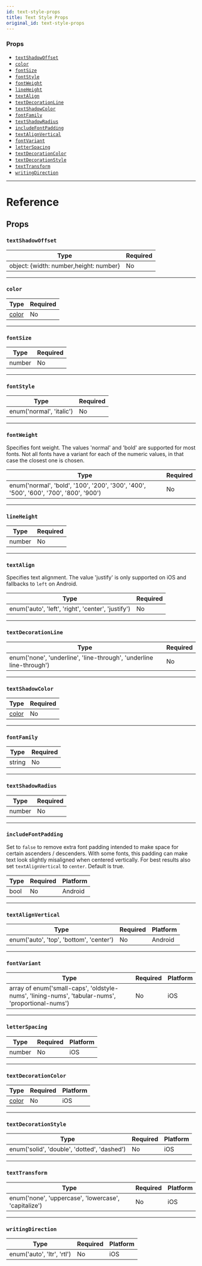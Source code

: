 ```yaml
---
id: text-style-props
title: Text Style Props
original_id: text-style-props
---
```


### Props

- [`textShadowOffset`](text-style-props.md#textshadowoffset)
- [`color`](text-style-props.md#color)
- [`fontSize`](text-style-props.md#fontsize)
- [`fontStyle`](text-style-props.md#fontstyle)
- [`fontWeight`](text-style-props.md#fontweight)
- [`lineHeight`](text-style-props.md#lineheight)
- [`textAlign`](text-style-props.md#textalign)
- [`textDecorationLine`](text-style-props.md#textdecorationline)
- [`textShadowColor`](text-style-props.md#textshadowcolor)
- [`fontFamily`](text-style-props.md#fontfamily)
- [`textShadowRadius`](text-style-props.md#textshadowradius)
- [`includeFontPadding`](text-style-props.md#includefontpadding)
- [`textAlignVertical`](text-style-props.md#textalignvertical)
- [`fontVariant`](text-style-props.md#fontvariant)
- [`letterSpacing`](text-style-props.md#letterspacing)
- [`textDecorationColor`](text-style-props.md#textdecorationcolor)
- [`textDecorationStyle`](text-style-props.md#textdecorationstyle)
- [`textTransform`](text-style-props.md#texttransform)
- [`writingDirection`](text-style-props.md#writingdirection)

---

# Reference

## Props

### `textShadowOffset`

| Type                                   | Required |
| -------------------------------------- | -------- |
| object: {width: number,height: number} | No       |

---

### `color`

| Type               | Required |
| ------------------ | -------- |
| [color](colors.md) | No       |

---

### `fontSize`

| Type   | Required |
| ------ | -------- |
| number | No       |

---

### `fontStyle`

| Type                     | Required |
| ------------------------ | -------- |
| enum('normal', 'italic') | No       |

---

### `fontWeight`

Specifies font weight. The values 'normal' and 'bold' are supported for most fonts. Not all fonts have a variant for each of the numeric values, in that case the closest one is chosen.

| Type                                                                                  | Required |
| ------------------------------------------------------------------------------------- | -------- |
| enum('normal', 'bold', '100', '200', '300', '400', '500', '600', '700', '800', '900') | No       |

---

### `lineHeight`

| Type   | Required |
| ------ | -------- |
| number | No       |

---

### `textAlign`

Specifies text alignment. The value 'justify' is only supported on iOS and fallbacks to `left` on Android.

| Type                                               | Required |
| -------------------------------------------------- | -------- |
| enum('auto', 'left', 'right', 'center', 'justify') | No       |

---

### `textDecorationLine`

| Type                                                                | Required |
| ------------------------------------------------------------------- | -------- |
| enum('none', 'underline', 'line-through', 'underline line-through') | No       |

---

### `textShadowColor`

| Type               | Required |
| ------------------ | -------- |
| [color](colors.md) | No       |

---

### `fontFamily`

| Type   | Required |
| ------ | -------- |
| string | No       |

---

### `textShadowRadius`

| Type   | Required |
| ------ | -------- |
| number | No       |

---

### `includeFontPadding`

Set to `false` to remove extra font padding intended to make space for certain ascenders / descenders. With some fonts, this padding can make text look slightly misaligned when centered vertically. For best results also set `textAlignVertical` to `center`. Default is true.

| Type | Required | Platform |
| ---- | -------- | -------- |
| bool | No       | Android  |

---

### `textAlignVertical`

| Type                                    | Required | Platform |
| --------------------------------------- | -------- | -------- |
| enum('auto', 'top', 'bottom', 'center') | No       | Android  |

---

### `fontVariant`

| Type                                                                                             | Required | Platform |
| ------------------------------------------------------------------------------------------------ | -------- | -------- |
| array of enum('small-caps', 'oldstyle-nums', 'lining-nums', 'tabular-nums', 'proportional-nums') | No       | iOS      |

---

### `letterSpacing`

| Type   | Required | Platform |
| ------ | -------- | -------- |
| number | No       | iOS      |

---

### `textDecorationColor`

| Type               | Required | Platform |
| ------------------ | -------- | -------- |
| [color](colors.md) | No       | iOS      |

---

### `textDecorationStyle`

| Type                                        | Required | Platform |
| ------------------------------------------- | -------- | -------- |
| enum('solid', 'double', 'dotted', 'dashed') | No       | iOS      |

---

### `textTransform`

| Type                                                 | Required | Platform |
| ---------------------------------------------------- | -------- | -------- |
| enum('none', 'uppercase', 'lowercase', 'capitalize') | No       | iOS      |

---

### `writingDirection`

| Type                       | Required | Platform |
| -------------------------- | -------- | -------- |
| enum('auto', 'ltr', 'rtl') | No       | iOS      |
